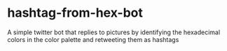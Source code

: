 # hashtag-from-hex-bot
A simple twitter bot that replies to pictures by identifying the hexadecimal colors in the color palette and retweeting them as hashtags

